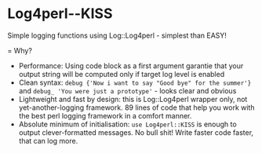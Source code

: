 # Log4perl--KISS
Simple logging functions using Log::Log4perl - simplest than EASY!

= Why?
* Performance: Using code block as a first argument garantie that your output string will be computed only if target log level is enabled
* Clean syntax: `debug {'Now i want to say "Good bye" for the summer'}` and `debug_ 'You were just a prototype'` - looks clear and obvious
* Lightweight and fast by design: this is Log::Log4perl wrapper only, not yet-another-logging framework. 89 lines of code that help you work with the best perl logging framework in a comfort manner.
* Absolute minimum of initialisation: `use Log4perl::KISS` is enough to output clever-formatted messages. No bull shit! Write faster code faster, that can log more.   

